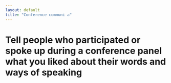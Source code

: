 ```yaml
---
layout: default
title: "Conference communi a"
---
```


# Tell people who participated or spoke up during a conference panel what you liked about their words and ways of speaking 